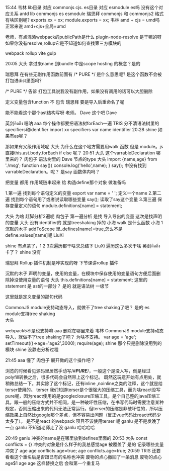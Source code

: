 15:44
韦林
lib目录 对应 commonjs cjs.    es目录 对应 esmodule es吗 
没有这个对应关系
antd
lib commonjs
es esmodule
瑞思拜
commonjs 和 commonjs2 格式有啥区别呢? 
exports.xx = xx;
module.exports = xx;
韦林
amd + cjs  = umd吗 
正常来说
amd+cjs+全局=umd

老师，有点混淆webpack的publicPath是什么 
plugin-node-resolve 是干嘛的呀 
如果你没有resolve,rollup它是不知道如何查找第三方模块的

webpack rollup vite gulp


20:05
大头
拿过来name 到bundle 中是scope hosting  的概念？是的

瑞思拜
在有些无副作用函数前面有 /* PURE */  是什么意思呢? 是这个函数不会被打包进dist里面吗? 


/* PURE */ 
告诉 打包工具说我没有副作用，如果没有调用的话可以大胆删除



定义变量包含function 不 包含
瑞思拜
要是导入后重命名了呢 



能不能看这个那个ast结构写呀 老师。 
Dave
这个吧 
Dave
  
英剑คิดถึง
嗯呐 
aaa
每个操作都要把语法树forEach一遍 
TRIS
分不清语法树里的specifiers和identifier 
import xx specifiers
var name identifier 
20:28
shine
如果有as呢？ 




那如果有父级作用域呢 
大头
为什么在这个地方需要用walk 函数 但是 module。js  直接this.ast.body.forEach if else 呢？ 
20:51
大头
这个varrableDeclaration 哪里来的？ 
肉包子
语法树里的 
Dave
节点的type 
大头
import {name,age} from './msg';
function say(){
    console.log('hello',name);
}
say(); 中没有找到varrableDeclaration。呢？ 是say 函数体内吗？ 

把变量 都用 作用域链串起来 给 构造define那个对象 做准备吗 


1.第一遍
找到每个语句定义的变量
export var name = ' '; 定义一个name
2.第二遍
找到每个语句用了或者说读取哪些变量
say(); 读取了say这个变量
3.第三遍 保存变量定义的语句
module.definitions[name] = statement;



大头
为啥 赶脚分析2遍呢 
肉包子
第一遍分析 是找 导入导出的变量  这次是找声明的变量 
大头
没有identifier的 就是treeshaking 掉的 
小海
walk 是什么函数 
小海
1 
沉默的木子
addToScope 里_defines[name]=true,怎么不是define.values[name]呢 
LiuXi

shine
有点蒙了，1 2 3次遍历都干啥求总结下 
LiuXi
遍历这么多次干啥 
英剑คิดถึง
卡了？ 
shine
没有 



瑞思拜
Rollup 插件机制是咋实现的呀 
下节课讲rollup 插件

沉默的木子
声明的变量，使用的变量，在模块中保存使用的变量语句方便后面删除掉没使用变量的语句 
大头
this.definitions[name] = statement; 这里的statement 是 ast的一部分？ 是的
就是语法树 一级节

这里就是定义变量的那句代码
 

 
CommonJS module支持动态导入，就做不了tree shaking了吧？ 是的
es module支持tree shaking  
大头



webpack5不是也支持嘛 
aaa
删除在哪里来着 
韦林
CommonJS module支持动态导入，就做不了tree shaking了吧？ 为啥不支持。
var age = 'age';
setTimeout(()=>age='age2',3000);
require(age); 
shine
那个只是删除没用到的模块 
shine
没静态分析过程 

21:45
aaa
懂了 
肉包子
展开做的这个操作吧？ 




浏览的时候看见源码里居然手动写/*#__PURE__*/，一般这个是没人写，倒是经过polyfill转换之后，很多代码会自然带上这个标记。
既然这玩意开始有点用处，就稍微总结一下。其实除了这个标记，还有inline ,noinline之类的注释，这个就是给terser使用的。
terser
我们知道terser是个很强大的压缩工具，而为啥react没写pure呢，因为react使用的是googleclosure压缩工具，是个自己整的java压缩工具，跟一般的压缩方式并不相同，是一种破坏性压缩，在书写代码时需要注意某种规定，否则压缩出来的代码无法正常运行。但terser的压缩是非破坏性的，所以压缩效果上自然比google那个差点，但不容易出问题（反正vue代码比react代码少太多了）。 是不是react 的webpack 项目不该使用terser 呢 
ganlu
是不是发晚了一点 
ganlu
不知道老师走了没 
ganlu
哈哈哈哈 




20:49
ganlu
冲突的name是在哪里放到defines里面的 
20:53
大头
const conflicts = {}  冲突的对象是什么样子的我总感觉age 被覆盖了 
是的
记录哪些变量冲突了
age
age conflicts.age=true;
age conflicts.age=true;
20:59
TRIS
还要看看这个重名后是否跟已有的名称也冲突 
废物的点心撤回了一条消息
废物的点心
age$1   age   age    这样替换之后 会和第一个重复马 
